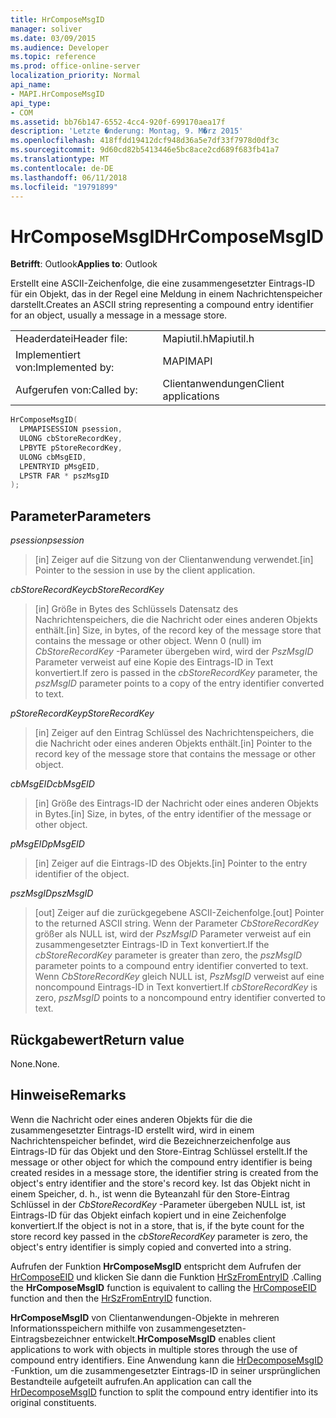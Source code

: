 ```yaml
---
title: HrComposeMsgID
manager: soliver
ms.date: 03/09/2015
ms.audience: Developer
ms.topic: reference
ms.prod: office-online-server
localization_priority: Normal
api_name:
- MAPI.HrComposeMsgID
api_type:
- COM
ms.assetid: bb76b147-6552-4cc4-920f-699170aea17f
description: 'Letzte �nderung: Montag, 9. M�rz 2015'
ms.openlocfilehash: 418ffdd19412dcf948d36a5e7df33f7978d0df3c
ms.sourcegitcommit: 9d60cd82b5413446e5bc8ace2cd689f683fb41a7
ms.translationtype: MT
ms.contentlocale: de-DE
ms.lasthandoff: 06/11/2018
ms.locfileid: "19791899"
---
```

# <a name="hrcomposemsgid"></a><span data-ttu-id="e7988-103">HrComposeMsgID</span><span class="sxs-lookup"><span data-stu-id="e7988-103">HrComposeMsgID</span></span>

  
  
<span data-ttu-id="e7988-104">**Betrifft**: Outlook</span><span class="sxs-lookup"><span data-stu-id="e7988-104">**Applies to**: Outlook</span></span> 
  
<span data-ttu-id="e7988-105">Erstellt eine ASCII-Zeichenfolge, die eine zusammengesetzter Eintrags-ID für ein Objekt, das in der Regel eine Meldung in einem Nachrichtenspeicher darstellt.</span><span class="sxs-lookup"><span data-stu-id="e7988-105">Creates an ASCII string representing a compound entry identifier for an object, usually a message in a message store.</span></span> 
  
|||
|:-----|:-----|
|<span data-ttu-id="e7988-106">Headerdatei</span><span class="sxs-lookup"><span data-stu-id="e7988-106">Header file:</span></span>  <br/> |<span data-ttu-id="e7988-107">Mapiutil.h</span><span class="sxs-lookup"><span data-stu-id="e7988-107">Mapiutil.h</span></span>  <br/> |
|<span data-ttu-id="e7988-108">Implementiert von:</span><span class="sxs-lookup"><span data-stu-id="e7988-108">Implemented by:</span></span>  <br/> |<span data-ttu-id="e7988-109">MAPI</span><span class="sxs-lookup"><span data-stu-id="e7988-109">MAPI</span></span>  <br/> |
|<span data-ttu-id="e7988-110">Aufgerufen von:</span><span class="sxs-lookup"><span data-stu-id="e7988-110">Called by:</span></span>  <br/> |<span data-ttu-id="e7988-111">Clientanwendungen</span><span class="sxs-lookup"><span data-stu-id="e7988-111">Client applications</span></span>  <br/> |
   
```cpp
HrComposeMsgID(
  LPMAPISESSION psession,
  ULONG cbStoreRecordKey,
  LPBYTE pStoreRecordKey,
  ULONG cbMsgEID,
  LPENTRYID pMsgEID,
  LPSTR FAR * pszMsgID
);
```

## <a name="parameters"></a><span data-ttu-id="e7988-112">Parameter</span><span class="sxs-lookup"><span data-stu-id="e7988-112">Parameters</span></span>

 <span data-ttu-id="e7988-113">_psession_</span><span class="sxs-lookup"><span data-stu-id="e7988-113">_psession_</span></span>
  
> <span data-ttu-id="e7988-114">[in] Zeiger auf die Sitzung von der Clientanwendung verwendet.</span><span class="sxs-lookup"><span data-stu-id="e7988-114">[in] Pointer to the session in use by the client application.</span></span> 
    
 <span data-ttu-id="e7988-115">_cbStoreRecordKey_</span><span class="sxs-lookup"><span data-stu-id="e7988-115">_cbStoreRecordKey_</span></span>
  
> <span data-ttu-id="e7988-116">[in] Größe in Bytes des Schlüssels Datensatz des Nachrichtenspeichers, die die Nachricht oder eines anderen Objekts enthält.</span><span class="sxs-lookup"><span data-stu-id="e7988-116">[in] Size, in bytes, of the record key of the message store that contains the message or other object.</span></span> <span data-ttu-id="e7988-117">Wenn 0 (null) im _CbStoreRecordKey_ -Parameter übergeben wird, wird der _PszMsgID_ Parameter verweist auf eine Kopie des Eintrags-ID in Text konvertiert.</span><span class="sxs-lookup"><span data-stu-id="e7988-117">If zero is passed in the  _cbStoreRecordKey_ parameter, the  _pszMsgID_ parameter points to a copy of the entry identifier converted to text.</span></span> 
    
 <span data-ttu-id="e7988-118">_pStoreRecordKey_</span><span class="sxs-lookup"><span data-stu-id="e7988-118">_pStoreRecordKey_</span></span>
  
> <span data-ttu-id="e7988-119">[in] Zeiger auf den Eintrag Schlüssel des Nachrichtenspeichers, die die Nachricht oder eines anderen Objekts enthält.</span><span class="sxs-lookup"><span data-stu-id="e7988-119">[in] Pointer to the record key of the message store that contains the message or other object.</span></span> 
    
 <span data-ttu-id="e7988-120">_cbMsgEID_</span><span class="sxs-lookup"><span data-stu-id="e7988-120">_cbMsgEID_</span></span>
  
> <span data-ttu-id="e7988-121">[in] Größe des Eintrags-ID der Nachricht oder eines anderen Objekts in Bytes.</span><span class="sxs-lookup"><span data-stu-id="e7988-121">[in] Size, in bytes, of the entry identifier of the message or other object.</span></span> 
    
 <span data-ttu-id="e7988-122">_pMsgEID_</span><span class="sxs-lookup"><span data-stu-id="e7988-122">_pMsgEID_</span></span>
  
> <span data-ttu-id="e7988-123">[in] Zeiger auf die Eintrags-ID des Objekts.</span><span class="sxs-lookup"><span data-stu-id="e7988-123">[in] Pointer to the entry identifier of the object.</span></span> 
    
 <span data-ttu-id="e7988-124">_pszMsgID_</span><span class="sxs-lookup"><span data-stu-id="e7988-124">_pszMsgID_</span></span>
  
> <span data-ttu-id="e7988-125">[out] Zeiger auf die zurückgegebene ASCII-Zeichenfolge.</span><span class="sxs-lookup"><span data-stu-id="e7988-125">[out] Pointer to the returned ASCII string.</span></span> <span data-ttu-id="e7988-126">Wenn der Parameter _CbStoreRecordKey_ größer als NULL ist, wird der _PszMsgID_ Parameter verweist auf ein zusammengesetzter Eintrags-ID in Text konvertiert.</span><span class="sxs-lookup"><span data-stu-id="e7988-126">If the  _cbStoreRecordKey_ parameter is greater than zero, the  _pszMsgID_ parameter points to a compound entry identifier converted to text.</span></span> <span data-ttu-id="e7988-127">Wenn _CbStoreRecordKey_ gleich NULL ist, _PszMsgID_ verweist auf eine noncompound Eintrags-ID in Text konvertiert.</span><span class="sxs-lookup"><span data-stu-id="e7988-127">If  _cbStoreRecordKey_ is zero,  _pszMsgID_ points to a noncompound entry identifier converted to text.</span></span> 
    
## <a name="return-value"></a><span data-ttu-id="e7988-128">Rückgabewert</span><span class="sxs-lookup"><span data-stu-id="e7988-128">Return value</span></span>

<span data-ttu-id="e7988-129">None.</span><span class="sxs-lookup"><span data-stu-id="e7988-129">None.</span></span>
  
## <a name="remarks"></a><span data-ttu-id="e7988-130">Hinweise</span><span class="sxs-lookup"><span data-stu-id="e7988-130">Remarks</span></span>

<span data-ttu-id="e7988-131">Wenn die Nachricht oder eines anderen Objekts für die die zusammengesetzter Eintrags-ID erstellt wird, wird in einem Nachrichtenspeicher befindet, wird die Bezeichnerzeichenfolge aus Eintrags-ID für das Objekt und den Store-Eintrag Schlüssel erstellt.</span><span class="sxs-lookup"><span data-stu-id="e7988-131">If the message or other object for which the compound entry identifier is being created resides in a message store, the identifier string is created from the object's entry identifier and the store's record key.</span></span> <span data-ttu-id="e7988-132">Ist das Objekt nicht in einem Speicher, d. h., ist wenn die Byteanzahl für den Store-Eintrag Schlüssel in der _CbStoreRecordKey_ -Parameter übergeben NULL ist, ist Eintrags-ID für das Objekt einfach kopiert und in eine Zeichenfolge konvertiert.</span><span class="sxs-lookup"><span data-stu-id="e7988-132">If the object is not in a store, that is, if the byte count for the store record key passed in the  _cbStoreRecordKey_ parameter is zero, the object's entry identifier is simply copied and converted into a string.</span></span> 
  
<span data-ttu-id="e7988-133">Aufrufen der Funktion **HrComposeMsgID** entspricht dem Aufrufen der [HrComposeEID](hrcomposeeid.md) und klicken Sie dann die Funktion [HrSzFromEntryID](hrszfromentryid.md) .</span><span class="sxs-lookup"><span data-stu-id="e7988-133">Calling the **HrComposeMsgID** function is equivalent to calling the [HrComposeEID](hrcomposeeid.md) function and then the [HrSzFromEntryID](hrszfromentryid.md) function.</span></span> 
  
 <span data-ttu-id="e7988-134">**HrComposeMsgID** von Clientanwendungen-Objekte in mehreren Informationsspeichern mithilfe von zusammengesetzten-Eintragsbezeichner entwickelt.</span><span class="sxs-lookup"><span data-stu-id="e7988-134">**HrComposeMsgID** enables client applications to work with objects in multiple stores through the use of compound entry identifiers.</span></span> <span data-ttu-id="e7988-135">Eine Anwendung kann die [HrDecomposeMsgID](hrdecomposemsgid.md) -Funktion, um die zusammengesetzter Eintrags-ID in seiner ursprünglichen Bestandteile aufgeteilt aufrufen.</span><span class="sxs-lookup"><span data-stu-id="e7988-135">An application can call the [HrDecomposeMsgID](hrdecomposemsgid.md) function to split the compound entry identifier into its original constituents.</span></span> 
  

